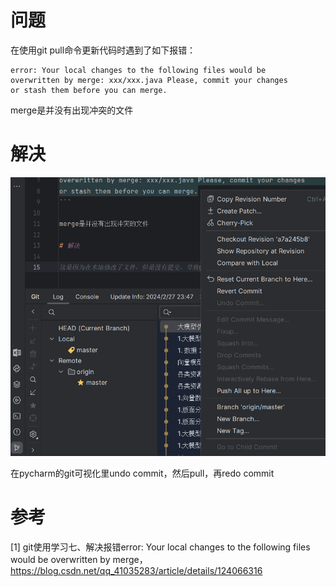 # 问题

在使用git pull命令更新代码时遇到了如下报错：

```text
error: Your local changes to the following files would be 
overwritten by merge: xxx/xxx.java Please, commit your changes 
or stash them before you can merge.
```

merge是并没有出现冲突的文件

# 解决

![](.03_meger会覆盖本地修改_images/修复冲突文件.png)

在pycharm的git可视化里undo commit，然后pull，再redo commit

# 参考

[1] git使用学习七、解决报错error: Your local changes to the following files would be overwritten by merge，
    https://blog.csdn.net/qq_41035283/article/details/124066316
